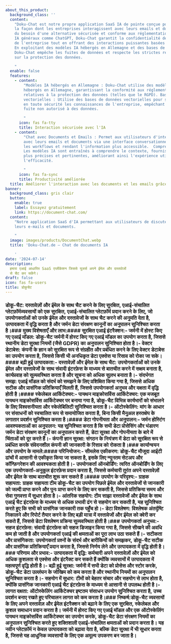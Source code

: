 ```yaml
---
about_this_product:
  background_class: ''
  content:
    "Doku-Chat est notre propre application SaaS IA de pointe conçue pour révolutionner
    la façon dont les entreprises interagissent avec leurs emails et documents. Issue
    du besoin d'une alternative sécurisée et conforme aux réglementations aux chatbots
    IA généraux comme ChatGPT, Doku-Chat garantit la confidentialité des connaissances
    de l'entreprise tout en offrant des interactions puissantes basées sur l'IA.
    En exploitant des modèles IA hébergés en Allemagne et des bases de données vectorielles,
    Doku-Chat empêche les fuites de données et respecte les strictes réglementations
    sur la protection des données.

    "
  enable: false
  features:
    - content:
        "Modèles IA hébergés en Allemagne : Doku-Chat utilise des modèles IA
        hébergés en Allemagne, garantissant la conformité aux réglementations locales
        relatives à la protection des données (telles que le RGPD). Bases de données
        vectorielles : Utilise des bases de données vectorielles pour stocker et gérer
        en toute sécurité les connaissances de l'entreprise, empêchant tout accès ou
        fuite non autorisé à des données.

        "
      icon: fas fa-tty
      title: Interaction sécurisée avec l'IA
    - content:
        "Chat avec Documents et Emails : Permet aux utilisateurs d'interagir
        avec leurs emails et documents via une interface conversationnelle, optimisant
        les workflows et rendant l'information plus accessible.  Compréhension Contextuelle :
        Les modèles IA sont entraînés à comprendre le contexte, fournissant des réponses
        plus précises et pertinentes, améliorant ainsi l'expérience utilisateur et
        l'efficacité.

        "
      icon: fas fa-sync
      title: Productivité améliorée
  title: Améliorer l'interaction avec les documents et les emails grâce à Doku-Chat
banner:
  background_class: gris clair
  button:
    enable: true
    label: Essayez gratuitement
    link: https://document-chat.com/
  content:
    "Notre application SaaS d'IA permettant aux utilisateurs de discuter avec
    leurs e-mails et documents.

    "
  image: images/products/DocumentChat.webp
  title: 'Doku-Chat.de – Chat de documents IA

    '
date: '2024-07-14'
description:
  हमारा एआई आधारित SaaS एप्लीकेशन जिससे यूजर्स अपने ईमेल और दस्तावेजों
  से चैट कर सकेंगे।
draft: false
icon: fas fa-users
title: डोकुचैट
---
```


### डोकू-चैट: दस्तावेज़ों और ईमेल के साथ चैट करने के लिए सुरक्षित, एआई-संचालित प्लेटफ़ॉर्मव्यवसायों को एक सुरक्षित, एआई-संचालित प्लेटफ़ॉर्म प्रदान करने के लिए, जो उपयोगकर्ताओं को उनके ईमेल और दस्तावेजों के साथ चैट करने की अनुमति देता है, उत्पादकता में वृद्धि करता है और जर्मन डेटा संरक्षण कानूनों का अनुपालन सुनिश्चित करता है।### मुख्य विशेषताएँ और लाभ:#### सुरक्षित एआई इंटरैक्शन:- **जर्मनी में होस्ट किए गए एआई मॉडल**: डोकू-चैट जर्मनी में होस्ट किए गए एआई मॉडल का उपयोग करता है, जिससे स्थानीय डेटा सुरक्षा नियमों (जैसे GDPR) का अनुपालन सुनिश्चित होता है।- **वेक्टर डेटाबेस**: कंपनी के ज्ञान को सुरक्षित रूप से संग्रहीत और प्रबंधित करने के लिए वेक्टर डेटाबेस का उपयोग करता है, जिससे किसी भी अनधिकृत डेटा एक्सेस या रिसाव को रोका जा सके।#### बढ़ी हुई उत्पादकता:- **दस्तावेज़ों और ईमेल के साथ चैट**: उपयोगकर्ताओं को उनके ईमेल और दस्तावेजों के साथ संवादी इंटरफ़ेस के माध्यम से बातचीत करने में सक्षम बनाता है, कार्यप्रवाह को सुव्यवस्थित करता है और सूचना को अधिक सुलभ बनाता है।- **संदर्भगत समझ**: एआई मॉडल को संदर्भ को समझने के लिए प्रशिक्षित किया गया है, जिससे अधिक सटीक और प्रासंगिक प्रतिक्रियाएँ मिलती हैं, जिससे उपयोगकर्ता अनुभव और दक्षता में वृद्धि होती है।#### स्केलेबल आर्किटेक्चर:- **पायथन माइक्रोसर्विस आर्किटेक्चर**: एक मजबूत पायथन माइक्रोसर्विस आर्किटेक्चर पर बनाया गया है, डोकू-चैट विभिन्न कार्यभारों को संभालने के लिए विश्वसनीयता और स्केलेबिलिटी सुनिश्चित करता है।- **ऑटोस्केलिंग**: मांग के आधार पर संसाधनों को स्वचालित रूप से समायोजित करता है, बिना किसी मैनुअल हस्तक्षेप के लगातार प्रदर्शन सुनिश्चित करता है।#### डेटा गोपनीयता और अनुपालन:- **जर्मन होस्टिंग आवश्यकताओं का अनुपालन**: यह सुनिश्चित करता है कि सभी डेटा प्रोसेसिंग और भंडारण जर्मन डेटा संरक्षण कानूनों का अनुपालन करते हैं, डेटा सुरक्षा और गोपनीयता के बारे में चिंताओं को दूर करते हैं।- **कंपनी ज्ञान सुरक्षा**: संगठन के नियंत्रण में डेटा को सुरक्षित रूप से प्रबंधित करके संवेदनशील कंपनी की जानकारी के रिसाव को रोकता है।### कार्यान्वयन और उपयोग के मामले:#### परिनियोजन:- **सीमलेस एकीकरण**: डोकू-चैट मौजूदा आईटी ढांचों में आसानी से एकीकृत किया जा सकता है, इसके लिए न्यूनतम सेटअप और कॉन्फ़िगरेशन की आवश्यकता होती है।- **उपयोगकर्ता ऑनबोर्डिंग**: त्वरित ऑनबोर्डिंग के लिए एक उपयोगकर्ता-अनुकूल इंटरफ़ेस प्रदान करता है, जिससे कर्मचारी तुरंत अपने दस्तावेज़ों और ईमेल के साथ बातचीत शुरू कर सकते हैं।#### उपयोग के परिदृश्य:- **ग्राहक सहायता**: ग्राहक सहायता टीम डोकू-चैट का उपयोग पिछले ईमेल और दस्तावेजों से जानकारी को जल्दी प्राप्त करने और पुनः प्राप्त करने के लिए कर सकती है, जिससे प्रतिक्रिया समय और सेवा गुणवत्ता में सुधार होता है।- **आंतरिक सहयोग**: टीम साझा दस्तावेजों और ईमेल के साथ एआई चैट इंटरफ़ेस के माध्यम से अधिक प्रभावी ढंग से सहयोग कर सकती है, यह सुनिश्चित करते हुए कि सभी को प्रासंगिक जानकारी तक पहुँच हो।- **डेटा विश्लेषण**: विश्लेषक अंतर्दृष्टि निकालने और रिपोर्ट तैयार करने के लिए बड़ी मात्रा में दस्तावेजों और ईमेल को क्वेरी कर सकते हैं, जिससे डेटा विश्लेषण प्रक्रिया सुव्यवस्थित होती है।### उपयोगकर्ता अनुभव:- **सहज इंटरफ़ेस**: संवादी इंटरफ़ेस को सहज डिजाइन किया गया है, जिससे सीखने की अवधि कम हो जाती है और उपयोगकर्ता एआई की क्षमताओं का पूरा लाभ उठा सकते हैं।- **सटीकता और प्रासंगिकता**: उपयोगकर्ता प्रश्नों के संदर्भ और बारीकियों को समझकर, डोकू-चैट सटीक और प्रासंगिक प्रतिक्रियाएँ प्रदान करता है, जिससे निर्णय लेने और उत्पादकता में वृद्धि होती है।### परिणाम और प्रभाव:- **उत्पादकता में वृद्धि**: कर्मचारी अपने दस्तावेज़ों और ईमेल को अधिक कुशलता से एक्सेस और इंटरैक्ट कर सकते हैं क्योंकि व्यवसायों में उत्पादकता में महत्वपूर्ण वृद्धि होती है।- **बढ़ी हुई सुरक्षा**: जर्मनी में सभी डेटा को प्रोसेस और स्टोर करके, डोकू-चैट डेटा उल्लंघन के जोखिम को कम करता है और स्थानीय नियमों का अनुपालन सुनिश्चित करता है।- **सहयोग में सुधार**: टीमों को बेहतर संचार और सहयोग से लाभ होता है, क्योंकि प्रासंगिक जानकारी एआई चैट इंटरफ़ेस के माध्यम से आसानी से उपलब्ध होती है।- **लागत दक्षता**: ऑटोस्केलिंग आर्किटेक्चर इष्टतम संसाधन उपयोग सुनिश्चित करता है, उच्च प्रदर्शन बनाए रखते हुए परिचालन लागत को कम करता है।### निष्कर्ष:डोकू-चैट व्यवसायों के लिए अपने दस्तावेज़ और ईमेल इंटरैक्शन को बढ़ाने के लिए एक सुरक्षित, स्केलेबल और कुशल समाधान प्रदान करता है। जर्मनी में होस्ट किए गए एआई मॉडल और एक ऑटोस्केलिंग पायथन माइक्रोसर्विस आर्किटेक्चर का उपयोग करके, डोकू-चैट डेटा संरक्षण नियमों का अनुपालन सुनिश्चित करते हुए शक्तिशाली एआई-संचालित क्षमताओं को प्रदान करता है। यह नवीन प्लेटफ़ॉर्म न केवल उत्पादकता को बढ़ावा देता है, बल्कि डेटा सुरक्षा में भी सुधार करता है, जिससे यह आधुनिक व्यवसायों के लिए एक अमूल्य उपकरण बन जाता है।
